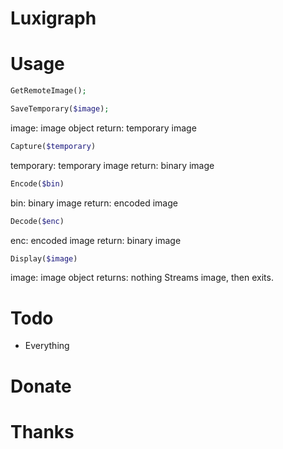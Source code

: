 # Luxigraph

# Usage

```php
GetRemoteImage();
```

```php
SaveTemporary($image);
```
image: image object
return: temporary image

```php
Capture($temporary)
```
temporary: temporary image
return: binary image

```php
Encode($bin)
```
bin: binary image
return: encoded image

```php
Decode($enc)
```
enc: encoded image
return: binary image

```php
Display($image)
```
image: image object
returns: nothing
Streams image, then exits.

# Todo

- Everything

# Donate

# Thanks
